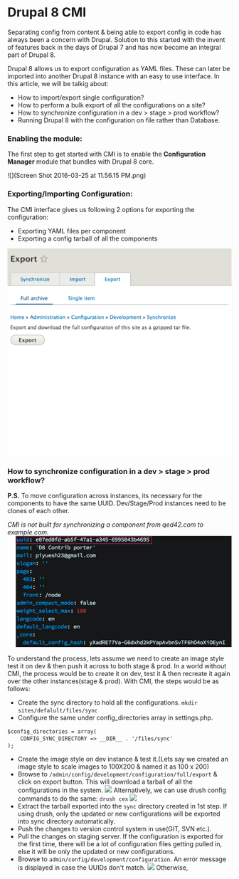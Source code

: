 # Drupal 8 CMI

Separating config from content & being able to export config in code has always been a concern with Drupal. Solution to this started with the invent of features back in the days of Drupal 7 and has now become an integral part of Drupal 8.

Drupal 8 allows us to export configuration as YAML files. These can later be imported into another Drupal 8 instance with an easy to use interface. In this article, we will be talkig about:
* How to import/export single configuration?
* How to perform a bulk export of all the configurations on a site?
* How to synchronize configuration in a dev > stage > prod workflow?
* Running Drupal 8 with the configuration on file rather than Database.

### Enabling the module:
The  first step to get started with CMI is to enable the **Configuration Manager** module that bundles with Drupal 8 core.

![](Screen Shot 2016-03-25 at 11.56.15 PM.png)

### Exporting/Importing Configuration:
The CMI interface gives us following 2 options for exporting the configuration:
* Exporting YAML files per component
* Exporting a config tarball of all the components

![](export_multiple_single.gif)

### How to synchronize configuration in a dev > stage > prod workflow?
**P.S.** To move configuration across instances, its necessary for the components to have the same UUID. Dev/Stage/Prod instances need to be clones of each other. 

 *CMI is not built for synchronizing a component from qed42.com to example.com.*
![](uuid_yml.png)

To understand the process, lets assume we need to create an image style test it on dev & then push it across to both stage & prod. In a world without CMI, the process would be to create it on dev, test it & then recreate it again over the other instances(stage & prod). With CMI, the steps would be as follows:
* Create the sync directory to hold all the configurations.
```mkdir sites/defalult/files/sync```
* Configure the same under config_directories array in settings.php.
```
$config_directories = array(
    CONFIG_SYNC_DIRECTORY => __DIR__ . '/files/sync'
);
```
* Create the image style on dev instance & test it.(Lets say we created an image style to scale images to 100X200 & named it as 100 x 200)
* Browse to ```/admin/config/development/configuration/full/export``` & click on export button. This will download a tarball of all the configurations in the system.
![](config_export_full.png)
Alternatively, we can use drush config commands to do the same:
```drush cex```
![](drush_config_export_full.png)
* Extract the tarball exported into the ```sync``` directory created in 1st step. If using drush, only the updated or new configurations will be exported into sync directory automatically.
* Push the changes to version control system in use(GIT, SVN etc.).
* Pull the changes on staging server. If the configuration is exported for the first time, there will be a lot of configuration files getting pulled in, else it will be only the updated or new configurations.
* Browse to ```admin/config/development/configuration```. An error message is displayed in case the UUIDs don't match.
![](config_sync_error.png)
Otherwise, 